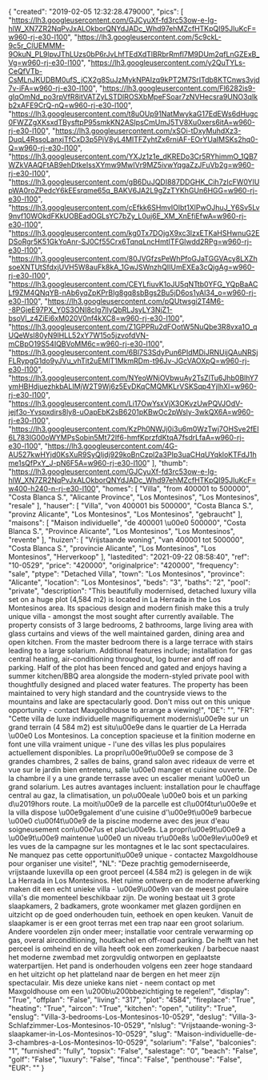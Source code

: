 {
"created": "2019-02-05 12:32:28.479000",
"pics": [
"https://lh3.googleusercontent.com/GJCyuXf-fd3rc53ow-e-Ig-hlW_XN7ZR2NqPvJxALOkborQNYdJADc_Whd97ehMZcfHTKpQI95JIuKcF=w960-rj-e30-l100",
"https://lh3.googleusercontent.com/5c9ckL-9c5r_ClUEMMM-9OkuN_PL9lpvJThLUzs0bP6rJvLhfTEdXdTlBRbrRmfl7M9DUm2qfLnGZExB_Vg=w960-rj-e30-l100",
"https://lh3.googleusercontent.com/y2QuTYLs-CeQfVTb-CsMLnJKUDBM0ufS_jCX2g8SuJzMykNPAIzq9kPT2M7SrITdb8KTCnws3vjd7v-iFA=w960-rj-e30-l100",
"https://lh3.googleusercontent.com/Fl6282is9-gIqOmNd_po3rpVfR8itVATZyLSTDlROSXbMpeFSoar7zNVHecsra9UNO3qIkb2xAFE9CrQ-nQ=w960-rj-e30-l100",
"https://lh3.googleusercontent.com/t8uOUp91NatMwykaG17EdEWs6dHugc0FWZZgXKsxdTBysftpP95smkKN2ASIpsCmUmJ5TV8Xu0xers6itA=w960-rj-e30-l100",
"https://lh3.googleusercontent.com/xSOi-tDxyMuhdXz3-DuqL4RssoLanxjTfCxD3p5PjV8yL4MITFZyhtZx6rniAF-EOrYUaIMSKs2hq0-Q=w960-rj-e30-l100",
"https://lh3.googleusercontent.com/YXJz1z1e_dKREDo3Cr5RYhimmO_1QB7WZkVAAQFtAB9ehDtkeIssXYmw9MwIVr9MZ5ivwYqgaZzJFuVb2g=w960-rj-e30-l100",
"https://lh3.googleusercontent.com/gB6DuJQDI887DDGHK_Cih7zlcFW0YIUpWA0roZPedcY6kEEsrqme65q_BAKV6JA2L9gZzTYKhGUn6HGG=w960-rj-e30-l100",
"https://lh3.googleusercontent.com/cEfkk6SHmvIOlbt1XlPwOJhuJ_Y6Sv5Lv9nvf10WOkdFKkUOBEadOGLsYC7bZy_L0uj6E_XM_XnEfiEfwA=w960-rj-e30-l100",
"https://lh3.googleusercontent.com/kg0Tx7DOjgX9xc3lzxETKaHSHwnuG2EDSoRgr5K51GkYoAnr-SJ0Cf55Crx6TqnqLncHmtITFGlwdd2RPg=w960-rj-e30-l100",
"https://lh3.googleusercontent.com/80JVGfzsPeWhPfoGJaTGGVAcy8LXZhsoeXNTUtSfdxjUVH5W8auFk8kA_1GwJSWnzhQIIUmEXEa3cQjgAg=w960-rj-e30-l100",
"https://lh3.googleusercontent.com/CEYLfiuvK1oJU5qNTtb0YFG_YQpBaACLf9ZM4QNqYB-nAb6yqZpKPrBIg8gq8sbBgs2Bu5jD6os1yAl34_o=w960-rj-e30-l100",
"https://lh3.googleusercontent.com/pQUtwsgi2T4M6--8PGjeE97PX_Y0S3ONI8cIg7llyQbRLJsyLY3NjZ1-bsoVl_z4ZiEi6xM020V0nf4kXC8=w960-rj-e30-l100",
"https://lh3.googleusercontent.com/Z1GPPRu2dFOotW5NuQbe3R8vxa1O_qUQeWsI80yN9lHLL52xY7W15o5jzvofdVN-mCBpO19S54IQBVoMM6c=w960-rj-e30-l100",
"https://lh3.googleusercontent.com/6Bl7S3SdyPun6PIdMDiJRNUijQAuNRSjFLRypgG1do9yJVu_vhTit2uEMlT1MkmRDm-t96Jv-JGcVAOXpQ=w960-rj-e30-l100",
"https://lh3.googleusercontent.com/NYeoWNjOVbwuAy2TsZlTu6Jhb0BlhY7ymHBHdjuezhkbALIMjW2T9Wj6z5EvDKqCMQMKLrVSKSqp4YjlhXI=w960-rj-e30-l100",
"https://lh3.googleusercontent.com/Li17OwYsxVjX3OKvzUwPQVJOdV-jejf3o-Yvspxdirs8ly8-uOapEbK2sB6201pKBwOc2pWsly-3wkQX6A=w960-rj-e30-l100",
"https://lh3.googleusercontent.com/KzPh0NWJj0i3u6m0WzTwj7OHSve2fEI6L783IG00oWYMPsSobin5Mt72If6-hmfKprzfdKtqA7fsdrLfaA=w960-rj-e30-l100",
"https://lh3.googleusercontent.com/4G-AU527kwHYjd0KsXuR9SyQIjdj929koBnCzpl2a3PIp3uaCHqUYqkloKTFdJ1hme1sQfPxY_J-pN6F5A=w960-rj-e30-l100"
],
"thumb": "https://lh3.googleusercontent.com/GJCyuXf-fd3rc53ow-e-Ig-hlW_XN7ZR2NqPvJxALOkborQNYdJADc_Whd97ehMZcfHTKpQI95JIuKcF=w400-h240-n-rj-e30-l100",
"homes": [
"Villa",
"from 400001 to 500000",
"Costa Blanca S.",
"Alicante Province",
"Los Montesinos",
"Los Montesinos",
"resale"
],
"hauser": [
"Villa",
"von 400001 bis 500000",
"Costa Blanca S.",
"provinz Alicante",
"Los Montesinos",
"Los Montesinos",
"gebraucht"
],
"maisons": [
"Maison individuelle",
"de 400001 \u00e0 500000",
"Costa Blanca S.",
"Province Alicante",
"Los Montesinos",
"Los Montesinos",
"revente"
],
"huizen": [
"Vrijstaande woning",
"van 400001 tot 500000",
"Costa Blanca S.",
"provincie Alicante",
"Los Montesinos",
"Los Montesinos",
"Herverkoop"
],
"lastedited": "2021-09-22 08:58:40",
"ref": "10-0529",
"price": "420000",
"originalprice": "420000",
"frequency": "sale",
"ptype": "Detached Villa",
"town": "Los Montesinos",
"province": "Alicante",
"location": "Los Montesinos",
"beds": "3",
"baths": "2",
"pool": "private",
"description": "This beautifully modernised, detached luxury villa set on a huge plot (4,584 m2) is located  in La Herrada in the Los Montesinos area. Its spacious design and modern finish make  this a truly unique villa - amongst the most sought after currently available. The property  consists of 3 large bedrooms, 2 bathrooms, large living area with glass curtains and  views of the well maintained garden, dining area and open kitchen. From the master  bedroom there is a large terrace with stairs leading to a large solarium. Additional  features include; installation for gas central heating, air-conditioning throughout, log  burner and off road parking. Half of the plot has been fenced and gated and enjoys  having a summer kitchen/BBQ area alongside the modern-styled private pool with  thoughtfully designed and placed water features. The property has been maintained to  very high standard and the countryside views to the mountains and lake are  spectacularly good. Don't miss out on this unique opportunity - contact Maxgoldhouse  to arrange a viewing!",
"DE": "",
"FR": "Cette villa de luxe individuelle magnifiquement modernis\u00e9e sur un grand terrain (4 584 m2) est situ\u00e9e dans le quartier de La Herrada \u00e0 Los Montesinos. La conception spacieuse et la finition moderne en font une villa vraiment unique - l'une des villas les plus populaires actuellement disponibles. La propri\u00e9t\u00e9 se compose de 3 grandes chambres, 2 salles de bains, grand salon avec rideaux de verre et vue sur le jardin bien entretenu, salle \u00e0 manger et cuisine ouverte. De la chambre il y a une grande terrasse avec un escalier menant \u00e0 un grand solarium. Les autres avantages incluent: installation pour le chauffage central au gaz, la climatisation, un po\u00eale \u00e0 bois et un parking d\u2019hors route. La moiti\u00e9 de la parcelle est cl\u00f4tur\u00e9e et la villa dispose \u00e9galement d'une cuisine d'\u00e9t\u00e9  barbecue \u00e0 c\u00f4t\u00e9 de la piscine moderne avec des jeux d'eau soigneusement con\u00e7us et plac\u00e9s. La propri\u00e9t\u00e9 a \u00e9t\u00e9 maintenue \u00e0 un niveau tr\u00e8s \u00e9lev\u00e9 et les vues de la campagne sur les montagnes et le lac sont spectaculaires. Ne manquez pas cette opportunit\u00e9 unique - contactez Maxgoldhouse pour organiser une visite!",
"NL": "Deze prachtig gemoderniseerde, vrijstaande luxevilla op een groot perceel (4.584 m2) is gelegen in de wijk La Herrada in Los Montesinos. Het ruime ontwerp en de moderne afwerking maken dit een echt unieke villa - \u00e9\u00e9n van de meest populaire villa's die momenteel beschikbaar zijn. De woning bestaat uit 3 grote slaapkamers, 2 badkamers, grote woonkamer met glazen gordijnen en uitzicht op de goed onderhouden tuin, eethoek en open keuken. Vanuit de slaapkamer is er een groot terras met een trap naar een groot solarium. Andere voordelen zijn onder meer; installatie voor centrale verwarming op gas, overal airconditioning, houtkachel en off-road parking. De helft van het perceel is omheind en de villa heeft ook een zomerkeuken / barbecue naast het moderne zwembad met zorgvuldig ontworpen en geplaatste waterpartijen. Het pand is onderhouden volgens een zeer hoge standaard en het uitzicht op het platteland naar de bergen en het meer zijn spectaculair. Mis deze unieke kans niet - neem contact op met Maxgoldhouse om een \u200b\u200bbezichtiging te regelen!",
"display": "True",
"offplan": "False",
"living": "317",
"plot": "4584",
"fireplace": "True",
"heating": "True",
"aircon": "True",
"kitchen": "open",
"utility": "True",
"enslug": "Villa-3-bedrooms-Los-Montesinos-10-0529",
"deslug": "Villa-3-Schlafzimmer-Los-Montesinos-10-0529",
"nlslug": "Vrijstaande-woning-3-slaapkamer-in-Los-Montesinos-10-0529",
"slug": "Maison-individuelle-de-3-chambres-a-Los-Montesinos-10-0529",
"solarium": "False",
"balconies": "1",
"furnished": "fully",
"topsix": "False",
"salestage": "0",
"beach": "False",
"golf": "False",
"luxury": "False",
"finca": "False",
"penthouse": "False",
"EUR": ""
}
